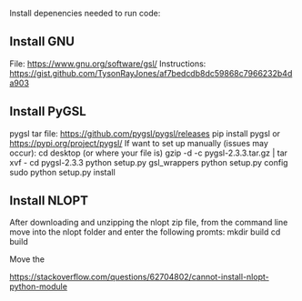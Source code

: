 Install depenencies needed to run code:

## Install GNU
File: https://www.gnu.org/software/gsl/
Instructions: https://gist.github.com/TysonRayJones/af7bedcdb8dc59868c7966232b4da903

## Install PyGSL
pygsl tar file: https://github.com/pygsl/pygsl/releases 
pip install pygsl or https://pypi.org/project/pygsl/
If want to set up manually (issues may occur):
cd desktop (or where your file is)
gzip -d -c pygsl-2.3.3.tar.gz | tar xvf -
cd pygsl-2.3.3
python setup.py gsl_wrappers
python setup.py config
sudo python setup.py install

## Install NLOPT
After downloading and unzipping the nlopt zip file, from the command line move into the nlopt folder and enter the following promts:
mkdir build
cd build

Move the

https://stackoverflow.com/questions/62704802/cannot-install-nlopt-python-module
